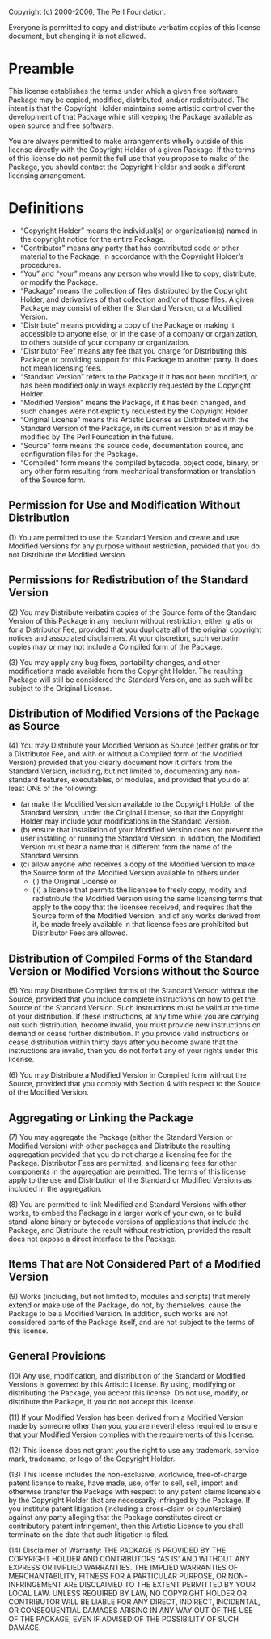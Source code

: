 Copyright (c) 2000-2006, The Perl Foundation.

Everyone is permitted to copy and distribute verbatim copies of this license document, but changing it is not allowed.

# Preamble

This license establishes the terms under which a given free software Package may be copied, modified, distributed, and/or redistributed. The intent is that the Copyright Holder maintains some artistic control over the development of that Package while still keeping the Package available as open source and free software.

You are always permitted to make arrangements wholly outside of this license directly with the Copyright Holder of a given Package. If the terms of this license do not permit the full use that you propose to make of the Package, you should contact the Copyright Holder and seek a different licensing arrangement.

# Definitions

- “Copyright Holder” means the individual(s) or organization(s) named in the copyright notice for the entire Package.
- “Contributor” means any party that has contributed code or other material to the Package, in accordance with the Copyright Holder’s procedures.
- “You” and “your” means any person who would like to copy, distribute, or modify the Package.
- “Package” means the collection of files distributed by the Copyright Holder, and derivatives of that collection and/or of those files. A given Package may consist of either the Standard Version, or a Modified Version.
- “Distribute” means providing a copy of the Package or making it accessible to anyone else, or in the case of a company or organization, to others outside of your company or organization.
- “Distributor Fee” means any fee that you charge for Distributing this Package or providing support for this Package to another party. It does not mean licensing fees.
- “Standard Version” refers to the Package if it has not been modified, or has been modified only in ways explicitly requested by the Copyright Holder.
- “Modified Version” means the Package, if it has been changed, and such changes were not explicitly requested by the Copyright Holder.
- “Original License” means this Artistic License as Distributed with the Standard Version of the Package, in its current version or as it may be modified by The Perl Foundation in the future.
- “Source” form means the source code, documentation source, and configuration files for the Package.
- “Compiled” form means the compiled bytecode, object code, binary, or any other form resulting from mechanical transformation or translation of the Source form.

## Permission for Use and Modification Without Distribution

(1) You are permitted to use the Standard Version and create and use Modified Versions for any purpose without restriction, provided that you do not Distribute the Modified Version.

## Permissions for Redistribution of the Standard Version

(2) You may Distribute verbatim copies of the Source form of the Standard Version of this Package in any medium without restriction, either gratis or for a Distributor Fee, provided that you duplicate all of the original copyright notices and associated disclaimers. At your discretion, such verbatim copies may or may not include a Compiled form of the Package.

(3) You may apply any bug fixes, portability changes, and other modifications made available from the Copyright Holder. The resulting Package will still be considered the Standard Version, and as such will be subject to the Original License.

## Distribution of Modified Versions of the Package as Source

(4) You may Distribute your Modified Version as Source (either gratis or for a Distributor Fee, and with or without a Compiled form of the Modified Version) provided that you clearly document how it differs from the Standard Version, including, but not limited to, documenting any non-standard features, executables, or modules, and provided that you do at least ONE of the following:

- (a) make the Modified Version available to the Copyright Holder of the Standard Version, under the Original License, so that the Copyright Holder may include your modifications in the Standard Version.
- (b) ensure that installation of your Modified Version does not prevent the user installing or running the Standard Version. In addition, the Modified Version must bear a name that is different from the name of the Standard Version.
- (c) allow anyone who receives a copy of the Modified Version to make the Source form of the Modified Version available to others under
	- (i) the Original License or
	- (ii) a license that permits the licensee to freely copy, modify and redistribute the Modified Version using the same licensing terms that apply to the copy that the licensee received, and requires that the Source form of the Modified Version, and of any works derived from it, be made freely available in that license fees are prohibited but Distributor Fees are allowed.

## Distribution of Compiled Forms of the Standard Version or Modified Versions without the Source

(5) You may Distribute Compiled forms of the Standard Version without the Source, provided that you include complete instructions on how to get the Source of the Standard Version. Such instructions must be valid at the time of your distribution. If these instructions, at any time while you are carrying out such distribution, become invalid, you must provide new instructions on demand or cease further distribution. If you provide valid instructions or cease distribution within thirty days after you become aware that the instructions are invalid, then you do not forfeit any of your rights under this license.

(6) You may Distribute a Modified Version in Compiled form without the Source, provided that you comply with Section 4 with respect to the Source of the Modified Version.

## Aggregating or Linking the Package

(7) You may aggregate the Package (either the Standard Version or Modified Version) with other packages and Distribute the resulting aggregation provided that you do not charge a licensing fee for the Package. Distributor Fees are permitted, and licensing fees for other components in the aggregation are permitted. The terms of this license apply to the use and Distribution of the Standard or Modified Versions as included in the aggregation.

(8) You are permitted to link Modified and Standard Versions with other works, to embed the Package in a larger work of your own, or to build stand-alone binary or bytecode versions of applications that include the Package, and Distribute the result without restriction, provided the result does not expose a direct interface to the Package.

## Items That are Not Considered Part of a Modified Version

(9) Works (including, but not limited to, modules and scripts) that merely extend or make use of the Package, do not, by themselves, cause the Package to be a Modified Version. In addition, such works are not considered parts of the Package itself, and are not subject to the terms of this license.

## General Provisions

(10) Any use, modification, and distribution of the Standard or Modified Versions is governed by this Artistic License. By using, modifying or distributing the Package, you accept this license. Do not use, modify, or distribute the Package, if you do not accept this license.

(11) If your Modified Version has been derived from a Modified Version made by someone other than you, you are nevertheless required to ensure that your Modified Version complies with the requirements of this license.

(12) This license does not grant you the right to use any trademark, service mark, tradename, or logo of the Copyright Holder.

(13) This license includes the non-exclusive, worldwide, free-of-charge patent license to make, have made, use, offer to sell, sell, import and otherwise transfer the Package with respect to any patent claims licensable by the Copyright Holder that are necessarily infringed by the Package. If you institute patent litigation (including a cross-claim or counterclaim) against any party alleging that the Package constitutes direct or contributory patent infringement, then this Artistic License to you shall terminate on the date that such litigation is filed.

(14) Disclaimer of Warranty: THE PACKAGE IS PROVIDED BY THE COPYRIGHT HOLDER AND CONTRIBUTORS “AS IS’ AND WITHOUT ANY EXPRESS OR IMPLIED WARRANTIES. THE IMPLIED WARRANTIES OF MERCHANTABILITY, FITNESS FOR A PARTICULAR PURPOSE, OR NON-INFRINGEMENT ARE DISCLAIMED TO THE EXTENT PERMITTED BY YOUR LOCAL LAW. UNLESS REQUIRED BY LAW, NO COPYRIGHT HOLDER OR CONTRIBUTOR WILL BE LIABLE FOR ANY DIRECT, INDIRECT, INCIDENTAL, OR CONSEQUENTIAL DAMAGES ARISING IN ANY WAY OUT OF THE USE OF THE PACKAGE, EVEN IF ADVISED OF THE POSSIBILITY OF SUCH DAMAGE.
